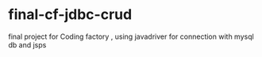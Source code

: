 # final-cf-jdbc-crud
final project for Coding factory , using javadriver for connection with mysql db and jsps
